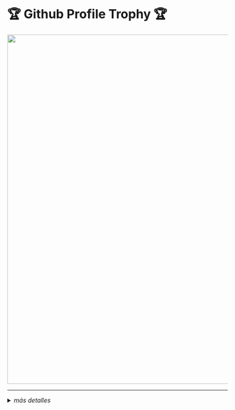 <h1>🏆 Github Profile Trophy 🏆</h1>
  <img width=800 src="https://github-profile-trophy.vercel.app/?username=Luamcho&column=8&theme=discord&no-bg=true&no-frame=true"/>

---

<details>
<summary><i>más detalles</i></summary>
  
<h2>Repositorios Populares</h2>

[![LEL](https://github-readme-stats.vercel.app/api/pin/?username=Luamcho&repo=LEL-discord-bot&theme=monokai)](https://github.com/Luamcho/LEL-discord-bot)

[![Google_v1bot](https://github-readme-stats.vercel.app/api/pin/?username=Luamcho&repo=google-telegram-bot&theme=monokai)](https://github.com/Luamcho/google-telegram-bot)

[![Web-site](https://github-readme-stats.vercel.app/api/pin/?username=Luamcho&repo=Luamcho.github.io&theme=monokai)](https://github.com/Luamcho/Luamcho.github.io)

</details>
